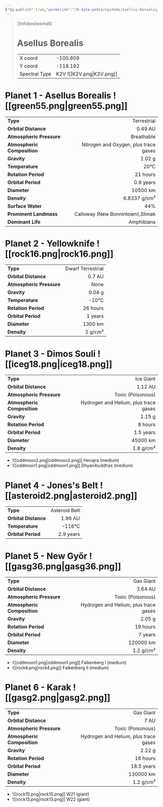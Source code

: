 ```yaml
---
{"dg-publish":true,"permalink":"/9-data-pedia/systems/asellus-borealis/"}
---
```


> [!infobox|wsmall]
> # Asellus Borealis
> | | |
> | - | - |
> | X coord | -100.609 |
> | Y coord| -118.192 |
> | Spectral Type | K2V ![[K2V.png\|K2V.png]] |

# Planet 1 - Asellus Borealis ![[green55.png\|green55.png]]
|                             |                           |
| --------------------------- | -------------------------:|
| **Type**                    |             Terrestrial |
| **Orbital Distance**        |   0.49 AU |
| **Atmospheric Pressure**    |       Breathable |
| **Atmospheric Composition** |      Nitrogen and Oxygen, plus trace gases |
| **Gravity**                 |        1.02 g |
| **Temperature**             |    20°C |
| **Rotation Period**         |  21 hours |
| **Orbital Period** | 0.9 years |
| **Diameter**                |      10500 km | 
| **Density**                 |    6.8337 g/cm³ |
| **Surface Water**           |           44% | 
| **Prominent Landmass**      |         Calloway (New Bonnintown),Slimak | 
| **Dominant Life**           |         Amphibians |





# Planet 2 - Yellowknife ![[rock16.png\|rock16.png]]
|                             |                           |
| --------------------------- | -------------------------:|
| **Type**                    |             Dwarf Terrestrial |
| **Orbital Distance**        |   0.7 AU |
| **Atmospheric Pressure**    |       None |
| **Gravity**                 |        0.04 g |
| **Temperature**             |    -10°C |
| **Rotation Period**         |  26 hours |
| **Orbital Period** | 1 years |
| **Diameter**                |      1300 km | 
| **Density**                 |    2 g/cm³ |





# Planet 3 - Dimos Souli ![[iceg18.png\|iceg18.png]]
|                             |                           |
| --------------------------- | -------------------------:|
| **Type**                    |             Ice Giant |
| **Orbital Distance**        |   1.12 AU |
| **Atmospheric Pressure**    |       Toxic (Poisonous) |
| **Atmospheric Composition** |      Hydrogen and Helium, plus trace gases |
| **Gravity**                 |        1.15 g |
| **Rotation Period**         |  8 hours |
| **Orbital Period** | 1.5 years |
| **Diameter**                |      45000 km | 
| **Density**                 |    1.8 g/cm³ |



- ![[oddmoon2.png\|oddmoon2.png]] Hevajra (medium)
- ![[oddmoon1.png\|oddmoon1.png]] Dhyanibuddhas (medium)


# Planet 4 - Jones's Belt ![[asteroid2.png\|asteroid2.png]]
|                             |                           |
| --------------------------- | -------------------------:|
| **Type**                    |             Asteroid Belt |
| **Orbital Distance**        |   1.96 AU |
| **Temperature**             |    -116°C |
| **Orbital Period** | 2.9 years |





# Planet 5 - New Győr ![[gasg36.png\|gasg36.png]]
|                             |                           |
| --------------------------- | -------------------------:|
| **Type**                    |             Gas Giant |
| **Orbital Distance**        |   3.64 AU |
| **Atmospheric Pressure**    |       Toxic (Poisonous) |
| **Atmospheric Composition** |      Hydrogen and Helium, plus trace gases |
| **Gravity**                 |        2.05 g |
| **Rotation Period**         |  19 hours |
| **Orbital Period** | 7 years |
| **Diameter**                |      120000 km | 
| **Density**                 |    1.2 g/cm³ |



- ![[oddmoon1.png\|oddmoon1.png]] Falkenberg I (medium)
- ![[rock4.png\|rock4.png]] Falkenberg II (medium)


# Planet 6 - Karak ![[gasg2.png\|gasg2.png]]
|                             |                           |
| --------------------------- | -------------------------:|
| **Type**                    |             Gas Giant |
| **Orbital Distance**        |   7 AU |
| **Atmospheric Pressure**    |       Toxic (Poisonous) |
| **Atmospheric Composition** |      Hydrogen and Helium, plus trace gases |
| **Gravity**                 |        2.22 g |
| **Rotation Period**         |  16 hours |
| **Orbital Period** | 18.5 years |
| **Diameter**                |      130000 km | 
| **Density**                 |    1.2 g/cm³ |



- ![[rock10.png\|rock10.png]] W21 (giant)
- ![[rock13.png\|rock13.png]] W22 (giant)


